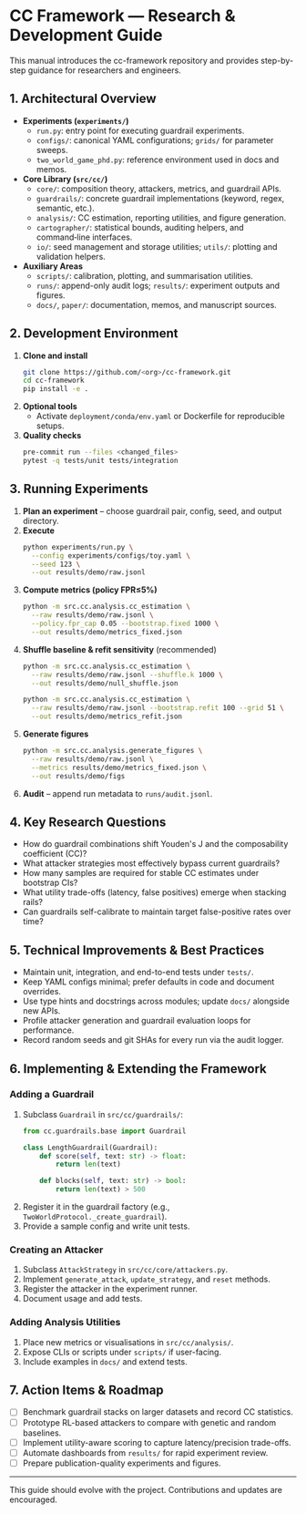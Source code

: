 # CC Framework — Research & Development Guide

This manual introduces the cc-framework repository and provides step-by-step guidance for researchers and engineers.

## 1. Architectural Overview

- **Experiments (`experiments/`)**
  - `run.py`: entry point for executing guardrail experiments.
  - `configs/`: canonical YAML configurations; `grids/` for parameter sweeps.
  - `two_world_game_phd.py`: reference environment used in docs and memos.
- **Core Library (`src/cc/`)**
  - `core/`: composition theory, attackers, metrics, and guardrail APIs.
  - `guardrails/`: concrete guardrail implementations (keyword, regex, semantic, etc.).
  - `analysis/`: CC estimation, reporting utilities, and figure generation.
  - `cartographer/`: statistical bounds, auditing helpers, and command‑line interfaces.
  - `io/`: seed management and storage utilities; `utils/`: plotting and validation helpers.
- **Auxiliary Areas**
  - `scripts/`: calibration, plotting, and summarisation utilities.
  - `runs/`: append-only audit logs; `results/`: experiment outputs and figures.
  - `docs/`, `paper/`: documentation, memos, and manuscript sources.

## 2. Development Environment

1. **Clone and install**
   ```bash
   git clone https://github.com/<org>/cc-framework.git
   cd cc-framework
   pip install -e .
   ```
2. **Optional tools**
   - Activate `deployment/conda/env.yaml` or Dockerfile for reproducible setups.
3. **Quality checks**
   ```bash
   pre-commit run --files <changed_files>
   pytest -q tests/unit tests/integration
   ```

## 3. Running Experiments

1. **Plan an experiment** – choose guardrail pair, config, seed, and output directory.
2. **Execute**
   ```bash
   python experiments/run.py \
     --config experiments/configs/toy.yaml \
     --seed 123 \
     --out results/demo/raw.jsonl
   ```
3. **Compute metrics (policy FPR≤5%)**
   ```bash
   python -m src.cc.analysis.cc_estimation \
     --raw results/demo/raw.jsonl \
     --policy.fpr_cap 0.05 --bootstrap.fixed 1000 \
     --out results/demo/metrics_fixed.json
   ```
4. **Shuffle baseline & refit sensitivity** (recommended)
   ```bash
   python -m src.cc.analysis.cc_estimation \
     --raw results/demo/raw.jsonl --shuffle.k 1000 \
     --out results/demo/null_shuffle.json

   python -m src.cc.analysis.cc_estimation \
     --raw results/demo/raw.jsonl --bootstrap.refit 100 --grid 51 \
     --out results/demo/metrics_refit.json
   ```
5. **Generate figures**
   ```bash
   python -m src.cc.analysis.generate_figures \
     --raw results/demo/raw.jsonl \
     --metrics results/demo/metrics_fixed.json \
     --out results/demo/figs
   ```
6. **Audit** – append run metadata to `runs/audit.jsonl`.

## 4. Key Research Questions

- How do guardrail combinations shift Youden's J and the composability coefficient (CC)?
- What attacker strategies most effectively bypass current guardrails?
- How many samples are required for stable CC estimates under bootstrap CIs?
- What utility trade-offs (latency, false positives) emerge when stacking rails?
- Can guardrails self-calibrate to maintain target false-positive rates over time?

## 5. Technical Improvements & Best Practices

- Maintain unit, integration, and end-to-end tests under `tests/`.
- Keep YAML configs minimal; prefer defaults in code and document overrides.
- Use type hints and docstrings across modules; update `docs/` alongside new APIs.
- Profile attacker generation and guardrail evaluation loops for performance.
- Record random seeds and git SHAs for every run via the audit logger.

## 6. Implementing & Extending the Framework

### Adding a Guardrail
1. Subclass `Guardrail` in `src/cc/guardrails/`:
   ```python
   from cc.guardrails.base import Guardrail

   class LengthGuardrail(Guardrail):
       def score(self, text: str) -> float:
           return len(text)

       def blocks(self, text: str) -> bool:
           return len(text) > 500
   ```
2. Register it in the guardrail factory (e.g., `TwoWorldProtocol._create_guardrail`).
3. Provide a sample config and write unit tests.

### Creating an Attacker
1. Subclass `AttackStrategy` in `src/cc/core/attackers.py`.
2. Implement `generate_attack`, `update_strategy`, and `reset` methods.
3. Register the attacker in the experiment runner.
4. Document usage and add tests.

### Adding Analysis Utilities
1. Place new metrics or visualisations in `src/cc/analysis/`.
2. Expose CLIs or scripts under `scripts/` if user-facing.
3. Include examples in `docs/` and extend tests.

## 7. Action Items & Roadmap

- [ ] Benchmark guardrail stacks on larger datasets and record CC statistics.
- [ ] Prototype RL-based attackers to compare with genetic and random baselines.
- [ ] Implement utility-aware scoring to capture latency/precision trade-offs.
- [ ] Automate dashboards from `results/` for rapid experiment review.
- [ ] Prepare publication-quality experiments and figures.

---
This guide should evolve with the project. Contributions and updates are encouraged.

